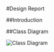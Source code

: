 #Design Report

##Introduction

##Class Diagram

![Class Diagram](https://github.com/titanicfloatnone/ticTac/tree/markdownFiles/docs/ClassDiagram.png)